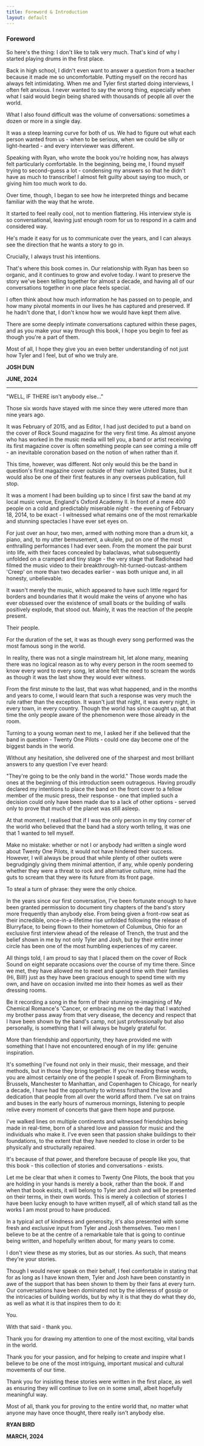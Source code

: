 ```yaml
---
title: Foreword & Introduction
layout: default
---
```


### **Foreword**

So here's the thing: I don't like to talk very much. That's kind of why I started playing drums in the first place.

Back in high school, I didn't even want to answer a question from a teacher because it made me so uncomfortable. Putting myself on the record has always felt intimidating. When me and Tyler first started doing interviews, I often felt anxious. I never wanted to say the wrong thing, especially when what I said would begin being shared with thousands of people all over the world.

What I also found difficult was the volume of conversations: sometimes a dozen or more in a single day.

It was a steep learning curve for both of us. We had to figure out what each person wanted from us - when to be serious, when we could be silly or light-hearted - and every interviewer was different.

Speaking with Ryan, who wrote the book you're holding now, has always felt particularly comfortable. In the beginning, being me, I found myself trying to second-guess a lot - condensing my answers so that he didn't have as much to transcribe! I almost felt guilty about saying too much, or giving him too much work to do.

Over time, though, I began to see how he interpreted things and became familiar with the way that he wrote.

It started to feel really cool, not to mention flattering. His interview style is so conversational, leaving just enough room for us to respond in a calm and considered way.

He's made it easy for us to communicate over the years, and I can always see the direction that he wants a story to go in.

Crucially, I always trust his intentions.

That's where this book comes in. Our relationship with Ryan has been so organic, and it continues to grow and evolve today. I want to preserve the story we've been telling together for almost a decade, and having all of our conversations together in one place feels special.

I often think about how much information he has passed on to people, and how many pivotal moments in our lives he has captured and preserved. If he hadn't done that, I don't know how we would have kept them alive.

There are some deeply intimate conversations captured within these pages, and as you make your way through this book, I hope you begin to feel as though you're a part of them.

Most of all, I hope they give you an even better understanding of not just how Tyler and I feel, but of who we truly are.

**JOSH DUN**

**JUNE, 2024**

---

"WELL, IF THERE isn't anybody else..."

Those six words have stayed with me since they were uttered more than nine years ago.

It was February of 2015, and as Editor, I had just decided to put a band on the cover of Rock Sound magazine for the very first time. As almost anyone who has worked in the music media will tell you, a band or artist receiving its first magazine cover is often something people can see coming a mile off - an inevitable coronation based on the notion of when rather than if.

This time, however, was different. Not only would this be the band in question's first magazine cover outside of their native United States, but it would also be one of their first features in any overseas publication, full stop.

It was a moment I had been building up to since I first saw the band at my local music venue, England's Oxford Academy II. In front of a mere 400 people on a cold and predictably miserable night - the evening of February 18, 2014, to be exact - I witnessed what remains one of the most remarkable and stunning spectacles I have ever set eyes on.

For just over an hour, two men, armed with nothing more than a drum kit, a piano, and, to my utter bemusement, a ukulele, put on one of the most enthralling performances I had ever seen. From the moment the pair burst into life, with their faces concealed by balaclavas, what subsequently unfolded on a cramped and tiny stage - the very stage that Radiohead had filmed the music video to their breakthrough-hit-turned-outcast-anthem 'Creep' on more than two decades earlier - was both unique and, in all honesty, unbelievable.

It wasn't merely the music, which appeared to have such little regard for borders and boundaries that it would make the veins of anyone who has ever obsessed over the existence of small boats or the building of walls positively explode, that stood out. Mainly, it was the reaction of the people present.

Their people.

For the duration of the set, it was as though every song performed was the most famous song in the world.

In reality, there was not a single mainstream hit, let alone many, meaning there was no logical reason as to why every person in the room seemed to know every word to every song, let alone felt the need to scream the words as though it was the last show they would ever witness.

From the first minute to the last, that was what happened, and in the months and years to come, I would learn that such a response was very much the rule rather than the exception. It wasn't just that night, it was every night, in every town, in every country. Though the world has since caught up, at that time the only people aware of the phenomenon were those already in the room.

Turning to a young woman next to me, I asked her if she believed that the band in question - Twenty One Pilots - could one day become one of the biggest bands in the world.

Without any hesitation, she delivered one of the sharpest and most brilliant answers to any question I've ever heard:

"They're going to be the only band in the world." Those words made the ones at the beginning of this introduction seem outrageous. Having proudly declared my intentions to place the band on the front cover to a fellow member of the music press, their response - one that implied such a decision could only have been made due to a lack of other options - served only to prove that much of the planet was still asleep.

At that moment, I realised that if I was the only person in my tiny corner of the world who believed that the band had a story worth telling, it was one that 1 wanted to tell myself.

Make no mistake: whether or not I or anybody had written a single word about Twenty One Pilots, it would not have hindered their success. However, I will always be proud that while plenty of other outlets were begrudgingly giving them minimal attention, if any, while openly pondering whether they were a threat to rock and alternative culture, mine had the guts to scream that they were its future from its front page.

To steal a turn of phrase: they were the only choice.

In the years since our first conversation, I've been fortunate enough to have been granted permission to document tiny chapters of the band's story more frequently than anybody else. From being given a front-row seat as their incredible, once-in-a-lifetime rise unfolded following the release of Blurryface, to being flown to their hometown of Columbus, Ohio for an exclusive first interview ahead of the release of Trench, the trust and the belief shown in me by not only Tyler and Josh, but by their entire inner circle has been one of the most humbling experiences of my career.

All things told, I am proud to say that I placed them on the cover of Rock Sound on eight separate occasions over the course of my time there. Since we met, they have allowed me to meet and spend time with their families (Hi, Bill!) just as they have been gracious enough to spend time with my own, and have on occasion invited me into their homes as well as their dressing rooms.

Be it recording a song in the form of their stunning re-imagining of My Chemical Romance's 'Cancer, or embracing me on the day that I watched my brother pass away from that very disease, the decency and respect that I have been shown by the band's camp, not just professionally but also personally, is something that I will always be hugely grateful for.

More than friendship and opportunity, they have provided me with something that I have not encountered enough of in my life: genuine inspiration.

It's something I've found not only in their music, their message, and their methods, but in those they bring together. If you're reading these words, you are almost certainly one of the people I speak of. From Birmingham to Brussels, Manchester to Manhattan, and Copenhagen to Chicago, for nearly a decade, I have had the opportunity to witness firsthand the love and dedication that people from all over the world afford them. I've sat on trains and buses in the early hours of numerous mornings, listening to people relive every moment of concerts that gave them hope and purpose.

I've walked lines on multiple continents and witnessed friendships being made in real-time, born of a shared love and passion for music and the individuals who make it. I've even seen that passion shake buildings to their foundations, to the extent that they have needed to close in order to be physically and structurally repaired.

It's because of that power, and therefore because of people like you, that this book - this collection of stories and conversations - exists.

Let me be clear that when it comes to Twenty One Pilots, the book that you are holding in your hands is merely a book, rather than the book. If and when that book exists, it will belong to Tyler and Josh and will be presented on their terms, in their own words. This is merely a collection of stories I have been lucky enough to have written myself, all of which stand tall as the works I am most proud to have produced.

In a typical act of kindness and generosity, it's also presented with some fresh and exclusive input from Tyler and Josh themselves. Two men I believe to be at the centre of a remarkable tale that is going to continue being written, and hopefully written about, for many years to come.

I don't view these as my stories, but as our stories. As such, that means they're your stories.

Though I would never speak on their behalf, I feel comfortable in stating that for as long as I have known them, Tyler and Josh have been constantly in awe of the support that has been shown to them by their fans at every turn. Our conversations have been dominated not by the idleness of gossip or the intricacies of building worlds, but by why it is that they do what they do, as well as what it is that inspires them to do it:

You.

With that said - thank you.

Thank you for drawing my attention to one of the most exciting, vital bands in the world.

Thank you for your passion, and for helping to create and inspire what I believe to be one of the most intriguing, important musical and cultural movements of our time.

Thank you for insisting these stories were written in the first place, as well as ensuring they will continue to live on in some small, albeit hopefully meaningful way.

Most of all, thank you for proving to the entire world that, no matter what anyone may have once thought, there really isn't anybody else.

**RYAN BIRD**

**MARCH, 2024**
